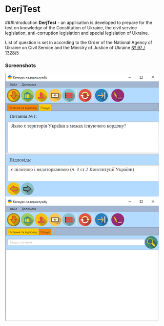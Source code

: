 # DerjTest

###Introduction
**DerjTest** - an application is developed to prepare for the test on knowledge 
of the Constitution of Ukraine, the civil service legislation, 
anti-corruption legislation and special legislation of Ukraine.

List of question is set in according to the Order of the
National Agency of Ukraine on Civil Service and 
the Ministry of Justice of Ukraine [№ 97 / 1328/5](http://nads.gov.ua/page/perelik-testovyh-pytan)
### Screenshots

![screen1](/screenshots/1.png) ![screen2](/screenshots/2.png)


